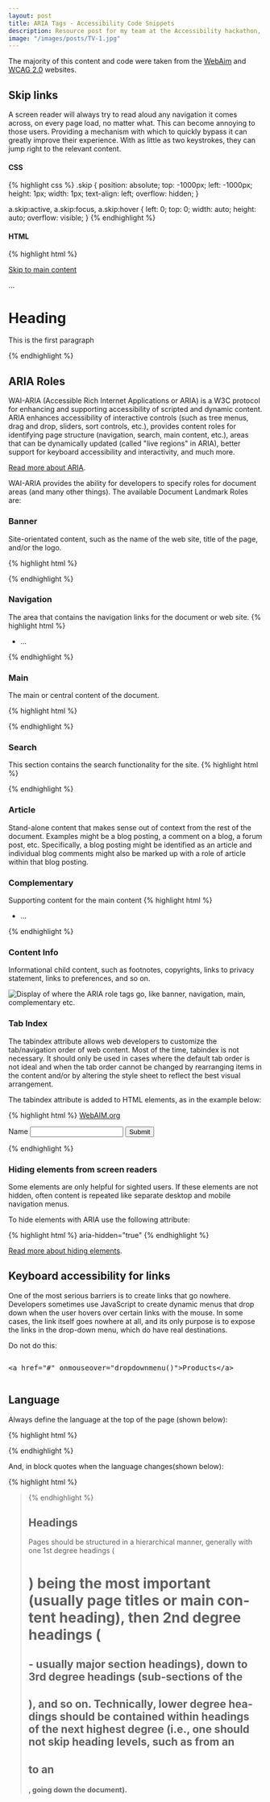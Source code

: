 ```yaml
---
layout: post
title: ARIA Tags - Accessibility Code Snippets
description: Resource post for my team at the Accessibility hackathon, 18th and 19th March
image: "/images/posts/TV-1.jpg"
---
```


The majority of this content and code were taken from the [WebAim] and [WCAG 2.0] websites.

## Skip links

A screen reader will always try to read aloud any navigation it comes across, on every page load, no matter what. This can become annoying to those users. Providing a mechanism with which to quickly bypass it can greatly improve their experience. With as little as two keystrokes, they can jump right to the relevant content.

#### CSS
{% highlight css %}
.skip {
    position: absolute;
    top: -1000px;
    left: -1000px;
    height: 1px;
    width: 1px;
    text-align: left;
    overflow: hidden;
}

a.skip:active, 
a.skip:focus, 
a.skip:hover {
    left: 0; 
    top: 0;
    width: auto; 
    height: auto; 
    overflow: visible; 
}
{% endhighlight %}

#### HTML

{% highlight html %}
<body>
<a href="#maincontent">Skip to main content</a> 

...

<main id="maincontent">
<h1>Heading</h1>
<p>This is the first paragraph</p>
</main>
</body>
{% endhighlight %}

## ARIA Roles

WAI-ARIA (Accessible Rich Internet Applications or ARIA) is a W3C protocol for enhancing and supporting accessibility of scripted and dynamic content. ARIA enhances accessibility of interactive controls (such as tree menus, drag and drop, sliders, sort controls, etc.), provides content roles for identifying page structure (navigation, search, main content, etc.), areas that can be dynamically updated (called "live regions" in ARIA), better support for keyboard accessibility and interactivity, and much more.

[Read more about ARIA].

WAI-ARIA provides the ability for developers to specify roles for document areas (and many other things). The available Document Landmark Roles are:

<h3>Banner</h3>

Site-orientated content, such as the name of the web site, title of the page, and/or the logo.

{% highlight html %}
<div role=”banner”>
{% endhighlight %}

### Navigation
The area that contains the navigation links for the document or web site.
{% highlight html %}
<ul role="navigation">
  <li>...</li>
</ul>
{% endhighlight %}

### Main
The main or central content of the document.

{% highlight html %}
<div role="main">
{% endhighlight %}

### Search
This section contains the search functionality for the site.
{% highlight html %}
<form role="search">
{% endhighlight %}

### Article
Stand-alone content that makes sense out of context from the rest of the document. Examples might be a blog posting, a comment on a blog, a forum post, etc. Specifically, a blog posting might be identified as an article and individual blog comments might also be marked up with a role of article within that blog posting.

### Complementary
Supporting content for the main content
{% highlight html %}
<ul role="complementary">
  <li>...</li>
</ul>
{% endhighlight %}

### Content Info
Informational child content, such as footnotes, copyrights, links to privacy statement, links to preferences, and so on.

<div class="text-center">
	<img src="/images/posts/a11y/aria-roles.jpg" alt="Display of where the ARIA role tags go, like banner, navigation, main, complementary etc.">
</div>

### Tab Index

The tabindex attribute allows web developers to customize the tab/navigation order of web content. Most of the time, tabindex is not necessary. It should only be used in cases where the default tab order is not ideal and when the tab order cannot be changed by rearranging items in the content and/or by altering the style sheet to reflect the best visual arrangement.

The tabindex attribute is added to HTML elements, as in the example below:

{% highlight html %}
<a href="http://webaim.org/" tabindex="1">WebAIM.org</a>

<form action="submit.htm" method="post">
<label for="name">Name</label>
<input type="text" id="name" tabindex="2">
<input type="submit" id="submitform" tabindex="3" value="Submit">
</form>
{% endhighlight %}

### Hiding elements from screen readers

Some elements are only helpful for sighted users. If these elements are not hidden, often content is repeated like separate desktop and mobile navigation menus.

To hide elements with ARIA use the following attribute:

{% highlight html %}
aria-hidden="true"
{% endhighlight %}

[Read more about hiding elements]. 

## Keyboard accessibility for links

One of the most serious barriers is to create links that go nowhere. Developers sometimes use JavaScript to create dynamic menus that drop down when the user hovers over certain links with the mouse. In some cases, the link itself goes nowhere at all, and its only purpose is to expose the links in the drop-down menu, which do have real destinations.

<p><span class="emphasise">Do not do this: <pre><xmp><a href="#" onmouseover="dropdownmenu()">Products</a></xmp></pre></span></p>

## Language
Always define the language at the top of the page (shown below):

{% highlight html %}
<html lang="en">
{% endhighlight %}

And, in block quotes when the language changes(shown below):

{% highlight html %}
<blockquote lang="de">
{% endhighlight %}

## Headings

Pages should be structured in a hierarchical manner, generally with one 1st degree headings (<h1>) being the most important (usually page titles or main content heading), then 2nd degree headings (<h2> - usually major section headings), down to 3rd degree headings (sub-sections of the <h2>), and so on. Technically, lower degree headings should be contained within headings of the next highest degree (i.e., one should not skip heading levels, such as from an <h2> to an <h4>, going down the document).


[WebAim]:http://webaim.org/articles/
[WCAG 2.0]:http://www.w3.org/TR/WCAG20/
[Read more about ARIA]:http://webaim.org/techniques/aria/
[Read more about hiding elements]:http://webaim.org/techniques/css/invisiblecontent/
